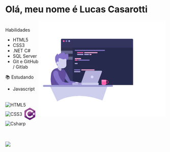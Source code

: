 <h1> Olá, meu nome é Lucas Casarotti</h1>
<img src="https://github.com/Lucas-Casarotti/Lucas-Casarotti/blob/main/ilustration.png" min-width="400" max-width="400" width="400" align="right" alt="Lucas Casarotti" />
<h1 align="center"></h1>
<p>Habilidades</p>
<ul>
  <li>HTML5</li>
  <li>CSS3</li>
  <li>.NET C#</li>
  <li>SQL Server</li>
  <li>Git e GitHub / Gitlab</li>
</ul>  
<p>📚 Estudando</p>
<ul>
  <li>Javascript</li>
</ul>  
<div style="display: inline_block"><br>
  <img align="center" alt="HTML5" height="40" width="40" src="https://cdn.jsdelivr.net/gh/devicons/devicon/icons/html5/html5-original.svg">
  <img align="center" alt="CSS3" height="40" width="40" src="https://cdn.jsdelivr.net/gh/devicons/devicon/icons/css3/css3-original.svg">
  <img align="center" alt="Csharp" height="40" width="40" src="https://raw.githubusercontent.com/devicons/devicon/master/icons/csharp/csharp-original.svg">
  <img align="center" alt="Csharp" height="40" width="40" src="https://cdn.jsdelivr.net/gh/devicons/devicon/icons/microsoftsqlserver/microsoftsqlserver-plain.svg">
</div>
<br>
<br>
<p align="left">
  <a href="https://www.linkedin.com/in/lucas-casarotti-655680172/:" alt="Linkedin">
  <img src="https://img.shields.io/badge/-Linkedin-0e76a8?style=for-the-badge&logo=Linkedin&logoColor=white&link=https://www.linkedin.com/in/lucas-casarotti-655680172/" /></a>
</p>  
